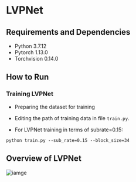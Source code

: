 # LVPNet

## Requirements and Dependencies

* Python 3.7.12
* Pytorch 1.13.0   
* Torchvision 0.14.0

## How to Run

### Training LVPNet
* Preparing the dataset for training

* Editing the path of training data in file `train.py`.

* For LVPNet training in terms of subrate=0.15:

```python train.py --sub_rate=0.15 --block_size=34```

## Overview of LVPNet
![iamge](struct.png)
